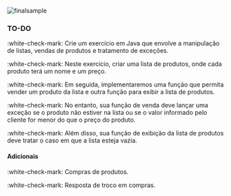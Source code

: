 ![finalsample](img/animation.gif)

### TO-DO

:white-check-mark: Crie um exercício em Java que envolve a manipulação de listas, vendas de produtos e tratamento de exceções.

:white-check-mark: Neste exercício, criar uma lista de produtos, onde cada produto terá um nome e um preço. 

:white-check-mark: Em seguida, implementaremos uma função que permita vender um produto da lista e outra função para exibir a lista de produtos.

:white-check-mark: No entanto, sua função de venda deve lançar uma exceção se o produto não estiver na lista ou se o valor informado pelo cliente for menor do que o preço do produto. 

:white-check-mark: Além disso, sua função de exibição da lista de produtos deve tratar o caso em que a lista esteja vazia.

#### Adicionais

:white-check-mark: Compras de produtos.

:white-check-mark: Resposta de troco em compras.